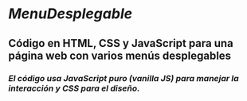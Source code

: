 # **_MenuDesplegable_**

## Código en HTML, CSS y JavaScript para una página web con varios menús desplegables

### **_El código usa JavaScript puro (vanilla JS) para manejar la interacción y CSS para el diseño._**
